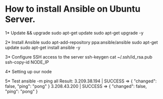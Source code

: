 # How to install Ansible on Ubuntu Server.
  
  1* Update && upgrade
  sudo apt-get update
  sudo apt-get upgrade -y
  
  2* Install Ansible
  sudo apt-add-repository ppa:ansible/ansible
  sudo apt-get update
  sudo apt-get install ansible -y
  
  3* Configure SSH access to the server
  ssh-keygen
  cat ~/.ssh/id_rsa.pub
  ssh-copy-id NODE_IP
  
  4* Setting up our node
  
  5* Test
  ansible -m ping all
     Result:
              3.209.38.194 | SUCCESS => {
                  "changed": false, 
                  "ping": "pong"
              }
              3.208.43.200 | SUCCESS => {
                  "changed": false, 
                  "ping": "pong"
              }

  
